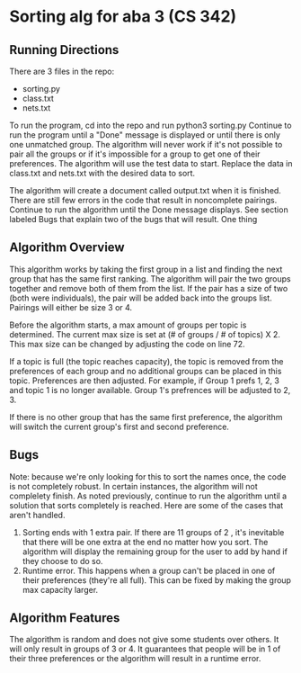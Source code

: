 # Sorting alg for aba 3 (CS 342)

## Running Directions

There are 3 files in the repo:
- sorting.py
- class.txt
- nets.txt

To run the program, cd into the repo and run python3 sorting.py
Continue to run the program until a "Done" message is displayed or until there is only one unmatched group. The algorithm will never work if it's not possible to pair all the groups or if it's impossible for a group to get one of their preferences.
The algorithm will use the test data to start. 
Replace the data in class.txt and nets.txt with the desired data to sort.

The algorithm will create a document called output.txt when it is finished. There are still few errors in the code that result in noncomplete pairings. Continue to run the algorithm until the Done message displays. See section labeled Bugs that explain two of the bugs that will result. One thing

## Algorithm Overview

This algorithm works by taking the first group in a list and finding the next group that has the same first ranking. The algorithm will pair the two groups together and remove both of them from the list. If the pair has a size of two (both were individuals), the pair will be added back into the groups list. Pairings will either be size 3 or 4. 

Before the algorithm starts, a max amount of groups per topic is determined. The current max size is set at (# of groups / # of topics) X 2. This max size can be changed by adjusting the code on line 72.

If a topic is full (the topic reaches capacity), the topic is removed from the preferences of each group and no additional groups can be placed in this topic. Preferences are then adjusted. For example, if Group 1 prefs 1, 2, 3 and topic 1 is no longer available. Group 1's prefrences will be adjusted to 2, 3.

If there is no other group that has the same first preference, the algorithm will switch the current group's first and second preference.

## Bugs

Note: because we're only looking for this to sort the names once, the code is not completely robust. In certain instances, the algorithm will not complelety finish. As noted previously, continue to run the algorithm until a solution that sorts completely is reached. Here are some of the cases that aren't handled.

1. Sorting ends with 1 extra pair. If there are 11 groups of 2 , it's inevitable that there will be one extra at the end no matter how you sort. The algorithm will display the remaining group for the user to add by hand if they choose to do so.
2. Runtime error. This happens when a group can't be placed in one of their preferences (they're all full). This can be fixed by making the group max capacity larger.


## Algorithm Features
The algorithm is random and does not give some students over others.
It will only result in groups of 3 or 4. 
It guarantees that people will be in 1 of their three preferences or the algorithm will result in a runtime error.

